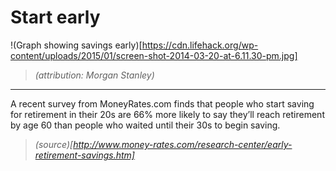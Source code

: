 # Start early

!(Graph showing savings early)[https://cdn.lifehack.org/wp-content/uploads/2015/01/screen-shot-2014-03-20-at-6.11.30-pm.jpg]

> <cite>(attribution: Morgan Stanley)</cite>

---

A recent survey from MoneyRates.com finds that people who start saving for retirement in their 20s are 66% more likely to say they’ll reach retirement by age 60 than people who waited until their 30s to begin saving. 

> <cite>(source)[http://www.money-rates.com/research-center/early-retirement-savings.htm]</cite>
